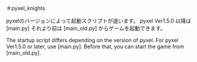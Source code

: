 ＃pyxel_knights

pyxelのバージョンによって起動スクリプトが違います。
pyxel Ver1.5.0 以降は [main.py]
それより前は [main_old.py] からゲームを起動できます。

The startup script differs depending on the version of pyxel.
For pyxel Ver1.5.0 or later, use [main.py].
Before that, you can start the game from [main_old.py].
